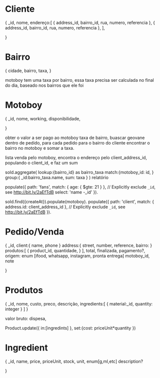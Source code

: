 # Cliente
{
  _id,
  nome,
  endereço:[
    { 
      address_id,
      bairro_id,
      rua,
      numero,
      referencia
    },
    { 
      address_id,
      bairro_id,
      rua,
      numero,
      referencia
    },
  ],

}

# Bairro 
{
  cidade,
  bairro,
  taxa,
}

motoboy tem uma taxa por bairro, essa taxa precisa ser calculada no final do dia, baseado nos bairros que ele foi

# Motoboy
{
  _id,
  nome,
  working,
  disponibilidade,
  <!-- pedido_id:[ objectId, ] -->

}

obter o valor a ser pago ao motoboy taxa de bairro,
buascar geovane dentro de pedido, para cada pedido para o bairro do cliente encontrar o bairro no motoboy e somar a taxa.

lista venda pelo motoboy, encontra o endereço pelo client_address_id, populando o client_id, e faz um sum

sold.aggregate(
  lookup:{bairro_id} as bairro_taxa
  match:{motoboy_id: id, }
  group:{
    _id:bairro_taxa.name,
    sum: taxa
  }
)
relatório

 populate({
    path: 'fans',
    match: { age: { $gte: 21 } },
    // Explicitly exclude `_id`, see http://bit.ly/2aEfTdB
    select: 'name -_id'
  }).

sold.find({createAt}).populate(motoboy). populate({
    path: 'client',
    match: { address.id: client_address_id  },
    // Explicitly exclude `_id`, see http://bit.ly/2aEfTdB
    <!-- select: 'name -_id' -->
  }).

# Pedido/Venda
{
  _id,
  client:{
    name,
    phone
  }
  address:{
    street,
    number,
    reference,
    bairro:
  } 
  produtos:[
    {
      product_id,
      quantidade,
    }
  ],
  total,
  finalizada,
  pagamento?,
  origem: enum [ifood, whatsapp, instagram, pronta entrega]
  motoboy_id,
  note

}

# Produtos
{
  _id,
  nome,
  custo,
  preco,
  descrição,
  ingredients:[
    {
      material:_id,
      quantity: integer
    }
  ]
}

valor bruto: dispesa,

Product.update({ in:[ingredints] }, set:{cost: priceUnit*quantity })

# Ingredient
{
  _id,
  name,
  price,
  priceUnit,
  stock,
  unit, enum[g,ml,etc]
  description?

}